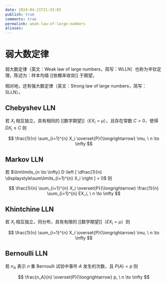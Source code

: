 ```yaml
---
date: 2024-04-21T21:33:03
publish: true
comments: true
permalink: weak-law-of-large-numbers
aliases:
---
```


# 弱大数定律

弱大数定律（英文：Weak law of large numbers，简写：WLLN）也称为辛钦定理，陈述为：样本均值 [[依概率收敛]] 于期望。

相对地，还有强大数定律（英文：Strong law of large numbers，简写：SLLN）。

## Chebyshev LLN

若 $X_i$ 相互独立，具有相同的 [[数学期望]]（$EX_i=\mu$），且存在常数 $C > 0$，使得 $DX_i \le C$ 则

$$
\frac{1}{n} \sum_{i=1}^{n} X_i \overset{P}{\longrightarrow} \mu, \  n \to \infty
$$

## Markov LLN

若 $\lim\limits_{n \to \infty} D \left [ \dfrac{1}{n} \displaystyle\sum\limits_{i=1}^{n} X_i \right ] = 0$ 则

$$
\frac{1}{n} \sum_{i=1}^{n} X_i \overset{P}{\longrightarrow} \frac{1}{n} \sum_{i=1}^{n} EX_i, \  n \to \infty
$$

## Khintchine LLN

若 $X_i$ 相互独立，同分布，具有有限的 [[数学期望]]（$EX_i=\mu$）则

$$
\frac{1}{n} \sum_{i=1}^{n} X_i \overset{P}{\longrightarrow} \mu, \  n \to \infty
$$

## Bernoulli LLN

若 $n_A$ 表示 $n$ 重 Bernoulli 试验中事件 $A$ 发生的次数，且 $P(A)=p$ 则

$$
\frac{n_A}{n} \overset{P}{\longrightarrow} p, \  n \to \infty
$$

